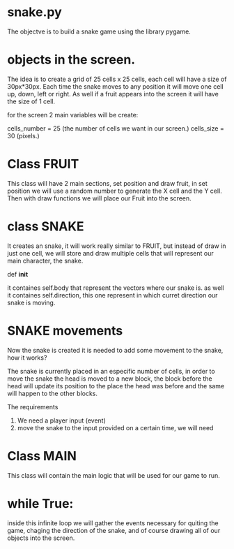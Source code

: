 # snake.py
The objectve is to build a snake game using the library pygame. 

# objects in the screen. 
The idea is to create a grid of 25 cells x 25 cells, each cell will have a size of 
30px*30px. Each time the snake moves to any position it will move one cell up, down, 
left or right. As well if a fruit appears into the screen it will have the size of 1 
cell. 

for the screen 2 main variables will be create:

cells_number = 25 (the number of cells we want in our screen.)
cells_size = 30 (pixels.)



# Class FRUIT
This class will have 2 main sections, set position and draw fruit, in set position we will use a random number to generate the X cell and the Y cell. Then with draw functions we will place our Fruit into the screen.

# class SNAKE
It creates an snake, it will work really similar to FRUIT, but instead of draw in just one cell, we will store and draw multiple cells that will represent our main character, the snake. 

 def __init__

 it containes self.body that represent the vectors where our snake is. 
 as well it containes self.direction, this one represent in which curret direction our 
 snake is moving. 


# SNAKE movements
Now the snake is created it is needed to add some movement to the snake, how it works?

The snake is currently placed in an especific number of cells, in order to move the snake the head is moved to a new block, the block before the head will update its position to the place the head was before and the same will happen to the other blocks.

The requirements

1. We need a player input (event)
2. move the snake to the input provided on a certain time, we will need 

# Class MAIN
This class will contain the main logic that will be used for our game to run. 

# while True:
inside this infinite loop we will gather the events necessary for quiting the game,
chaging the direction of the snake, and of course drawing all of our objects into 
the screen. 
